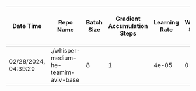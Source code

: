 | Date Time | Repo Name | Batch Size | Gradient Accumulation Steps | Learning Rate | Warmup Steps | Max Steps | Gradient Checkpointing | Gradient Checkpointing Kwargs | FP16 | Evaluation Strategy | Eval Batch Size | Predict with Generate | Max Length | Save Steps | Eval Steps | Logging Steps | Report To | Load Best Model at End | Metric for Best Model | Greater is Better | Push to Hub | Training Loss | Epoch | Step | Validation Loss | f1 | recall | precision |
|---|---|---|---|---|---|---|---|---|---|---|---|---|---|---|---|---|---|---|---|---|---|---|---|---|---|----|---|---|
| 02/28/2024, 04:39:20 | ./whisper-medium-he-teamim-aviv-base | 8 | 1 | 4e-05 | 0 | 10000 | True | {'use_reentrant': True} | True | steps | 8 | True | 225 | 5000 | 500 | 50 | ['tensorboard'] | True | wer | False | True | 0.06663966944068671 | 0.8 | 10000 | 0.11384420096874237 | 0.8913770164563667 | 0.8913040233805102 | 0.8917385558805704 |
